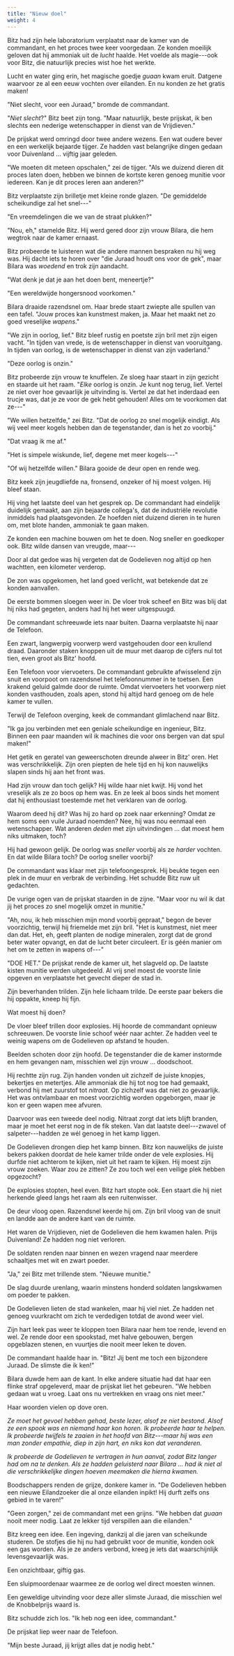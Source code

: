 ```yaml
---
title: "Nieuw doel"
weight: 4
---
```


Bitz had zijn hele laboratorium verplaatst naar de kamer van de commandant, en het proces twee keer voorgedaan. Ze konden moeilijk geloven dat hij ammoniak uit de _lucht_ haalde. Het voelde als magie---ook voor Bitz, die natuurlijk precies wist hoe het werkte.

Lucht en water ging erin, het magische goedje _guaan_ kwam eruit. Datgene waarvoor ze al een eeuw vochten over eilanden. En nu konden ze het gratis maken!

"Niet slecht, voor een Juraad," bromde de commandant.

"_Niet slecht_?" Bitz beet zijn tong. "Maar natuurlijk, beste prijskat, ik ben slechts een nederige wetenschapper in dienst van de Vrijdieven."

De prijskat werd omringd door twee andere wezens. Een wat oudere bever en een werkelijk bejaarde tijger. Ze hadden vast belangrijke dingen gedaan voor Duivenland ... vijftig jaar geleden.

"We moeten dit meteen opschalen," zei de tijger. "Als we duizend dieren dit proces laten doen, hebben we binnen de kortste keren genoeg munitie voor iedereen. Kan je dit proces leren aan anderen?"

Bitz verplaatste zijn brilletje met kleine ronde glazen. "De gemiddelde scheikundige zal het snel---"

"En vreemdelingen die we van de straat plukken?"

"Nou, eh," stamelde Bitz. Hij werd gered door zijn vrouw Bilara, die hem wegtrok naar de kamer ernaast. 

Bitz probeerde te luisteren wat die andere mannen bespraken nu hij weg was. Hij dacht iets te horen over "die Juraad houdt ons voor de gek", maar Bilara was _woedend_ en trok zijn aandacht.

"Wat denk je dat je aan het doen bent, meneertje?"

"Een wereldwijde hongersnood voorkomen."

Bilara draaide razendsnel om. Haar brede staart zwiepte alle spullen van een tafel. "Jouw proces kan kunstmest maken, ja. Maar het maakt net zo goed vreselijke _wapens_."

"We zijn in oorlog, lief." Bitz bleef rustig en poetste zijn bril met zijn eigen vacht. "In tijden van vrede, is de wetenschapper in dienst van vooruitgang. In tijden van oorlog, is de wetenschapper in dienst van zijn vaderland."

"Deze oorlog is onzin."

Bitz probeerde zijn vrouw te knuffelen. Ze sloeg haar staart in zijn gezicht en staarde uit het raam. "_Elke_ oorlog is onzin. Je kunt nog terug, lief. Vertel ze niet over hoe gevaarlijk je uitvinding is. Vertel ze dat het inderdaad een trucje was, dat je ze voor de gek hebt gehouden! Alles om te voorkomen dat ze---"

"We willen hetzelfde," zei Bitz. "Dat de oorlog zo snel mogelijk eindigt. Als wij veel meer kogels hebben dan de tegenstander, dan is het zo voorbij."

"Dat vraag ik me af." 

"Het is simpele wiskunde, lief, degene met meer kogels---"

"Of wij hetzelfde willen." Bilara gooide de deur open en rende weg. 

Bitz keek zijn jeugdliefde na, fronsend, onzeker of hij moest volgen. Hij bleef staan.

Hij ving het laatste deel van het gesprek op. De commandant had eindelijk duidelijk gemaakt, aan zijn bejaarde collega's, dat de industriële revolutie inmiddels had plaatsgevonden. Ze hoefden niet duizend dieren in te huren om, met blote handen, ammoniak te gaan maken.

Ze konden een machine bouwen om het te doen. Nog sneller en goedkoper ook. Bitz wilde dansen van vreugde, maar---

Door al dat gedoe was hij vergeten dat de Godelieven nog altijd op hen wachtten, een kilometer verderop. 

De zon was opgekomen, het land goed verlicht, wat betekende dat ze konden aanvallen.

De eerste bommen sloegen weer in. De vloer trok scheef en Bitz was blij dat hij niks had gegeten, anders had hij het weer uitgespuugd. 

De commandant schreeuwde iets naar buiten. Daarna verplaatste hij naar de Telefoon.

Een zwart, langwerpig voorwerp werd vastgehouden door een krullend draad. Daaronder staken knoppen uit de muur met daarop de cijfers nul tot tien, even groot als Bitz' hoofd.

Een Telefoon voor viervoeters. De commandant gebruikte afwisselend zijn snuit en voorpoot om razendsnel het telefoonnummer in te toetsen. Een krakend geluid galmde door de ruimte. Omdat viervoeters het voorwerp niet konden vasthouden, zoals apen, stond hij altijd hard genoeg om de hele kamer te vullen.

Terwijl de Telefoon overging, keek de commandant glimlachend naar Bitz.

"Ik ga jou verbinden met een geniale scheikundige en ingenieur, Bitz. Binnen een paar maanden wil ik machines die voor ons bergen van dat spul maken!"

Het getik en geratel van geweerschoten dreunde alweer in Bitz' oren. Het was verschrikkelijk. Zijn oren piepten de hele tijd en hij kon nauwelijks slapen sinds hij aan het front was. 

Had zijn vrouw dan toch gelijk? Hij wilde haar niet kwijt. Hij vond het vreselijk als ze zo boos op hem was. En ze leek al boos sinds het moment dat hij enthousiast toestemde met het verklaren van de oorlog.

Waarom deed hij dit? Was hij zo hard op zoek naar erkenning? Omdat ze hem soms een vuile Juraad noemden? Nee, hij was nou eenmaal een wetenschapper. Wat anderen _deden_ met zijn uitvindingen ... dat moest hem niks uitmaken, toch?

Hij had gewoon gelijk. De oorlog was _sneller_ voorbij als ze _harder_ vochten. En dat wilde Bilara toch? De oorlog sneller voorbij?

De commandant was klaar met zijn telefoongesprek. Hij beukte tegen een plek in de muur en verbrak de verbinding. Het schudde Bitz ruw uit gedachten.

De vurige ogen van de prijskat staarden in de zijne. "Maar voor nu wil ik dat jij het proces zo snel mogelijk omzet in munitie."

"Ah, nou, ik heb misschien mijn mond voorbij gepraat," begon de bever voorzichtig, terwijl hij friemelde met zijn bril. "Het is kunstmest, niet meer dan dat. Het, eh, geeft planten de nodige mineralen, zorgt dat de grond beter water opvangt, en dat de lucht beter circuleert. Er is géén manier om het om te zetten in wapens of---"

"DOE HET." De prijskat rende de kamer uit, het slagveld op. De laatste kisten munitie werden uitgedeeld. Al vrij snel moest de voorste linie opgeven en verplaatste het gevecht dieper de stad in.

Zijn beverhanden trilden. Zijn hele lichaam trilde. De eerste paar bekers die hij oppakte, kneep hij fijn. 

Wat moest hij doen?

De vloer bleef trillen door explosies. Hij hoorde de commandant opnieuw schreeuwen. De voorste linie schoof wéér naar achter. Ze hadden veel te weinig wapens om de Godelieven op afstand te houden.

Beelden schoten door zijn hoofd. De tegenstander die de kamer instormde en hem gevangen nam, misschien wel zijn vrouw ... doodschoot.

Hij rechtte zijn rug. Zijn handen vonden uit zichzelf de juiste knopjes, bekertjes en metertjes. Alle ammoniak die hij tot nog toe had gemaakt, verbond hij met zuurstof tot _nitraat_. Op zichzelf was dat niet zo gevaarlijk. Het was ontvlambaar en moest voorzichtig worden opgeborgen, maar je kon er geen wapen mee afvuren.

Daarvoor was een tweede deel nodig. Nitraat zorgt dat iets blijft branden, maar je moet het eerst nog in de fik steken. Van dat laatste deel---zwavel of salpeter---hadden ze wél genoeg in het kamp liggen.

De Godelieven drongen diep het kamp binnen. Bitz kon nauwelijks de juiste bekers pakken doordat de hele kamer trilde onder de vele explosies. Hij durfde niet achterom te kijken, niet uit het raam te kijken. Hij moest zijn vrouw zoeken. Waar zou ze zitten? Ze zou toch wel een veilige plek hebben opgezocht?

De explosies stopten, heel even. Bitz hart stopte ook. Een staart die hij niet herkende gleed langs het raam als een ruitenwisser.

De deur vloog open. Razendsnel keerde hij om. Zijn bril vloog van de snuit en landde aan de andere kant van de ruimte.

Het waren de Vrijdieven, niet de Godelieven die hem kwamen halen. Prijs Duivenland! Ze hadden nog niet verloren. 

De soldaten renden naar binnen en wezen vragend naar meerdere schaaltjes met wit en zwart poeder.

"Ja," zei Bitz met trillende stem. "Nieuwe munitie."

De slag duurde urenlang, waarin minstens honderd soldaten langskwamen om poeder te pakken. 

De Godelieven lieten de stad wankelen, maar hij viel niet. Ze hadden net genoeg vuurkracht om zich te verdedigen totdat de avond weer viel.

Zijn hart leek pas weer te kloppen toen Bilara naar hem toe rende, levend en wel. Ze rende door een spookstad, met halve gebouwen, bergen opgeblazen stenen, en vuurtjes die nooit meer leken te doven.

De commandant haalde haar in. "Bitz! Jij bent me toch een bijzondere Juraad. De slimste die ik ken!"

Bilara duwde hem aan de kant. In elke andere situatie had dat haar een flinke straf opgeleverd, maar de prijskat liet het gebeuren. "We hebben gedaan wat u vroeg. Laat ons nu vertrekken en vraag ons niet meer."

Haar woorden vielen op dove oren.

_Ze moet het gevoel hebben gehad, beste lezer, alsof ze niet bestond. Alsof ze een spook was en niemand haar kon horen. Ik probeerde haar te helpen. Ik probeerde twijfels te zaaien in het hoofd van Bitz---maar hij was een man zonder empathie, diep in zijn hart, en niks kon dat veranderen._

_Ik probeerde de Godelieven te vertragen in hun aanval, zodat Bitz langer had om na te denken. Als ze hadden geluisterd naar Bilara ... had ik niet al die verschrikkelijke dingen hoeven meemaken die hierna kwamen._

Boodschappers renden de grijze, donkere kamer in. "De Godelieven hebben een nieuwe Eilandzoeker die al onze eilanden inpikt! Hij durft zelfs ons gebied in te varen!"

"Geen zorgen," zei de commandant met een grijns. "We hebben dat _guaan_ nooit meer nodig. Laat ze lekker tijd verspillen aan die eilanden."

Bitz kreeg een idee. Een ingeving, dankzij al die jaren van scheikunde studeren. De stofjes die hij nu had gebruikt voor de munitie, konden ook een gas worden. Als je ze anders verbond, kreeg je iets dat waarschijnlijk levensgevaarlijk was. 

Een onzichtbaar, giftig gas.

Een sluipmoordenaar waarmee ze de oorlog wel direct moesten winnen.

Een geweldige uitvinding voor deze aller slimste Juraad, die misschien wel de Knobbelprijs waard is.

Bitz schudde zich los. "Ik heb nog een idee, commandant."

De prijskat liep weer naar de Telefoon.

"Mijn beste Juraad, jij krijgt alles dat je nodig hebt."